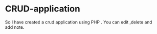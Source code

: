 # CRUD-application
So I have created a crud application using PHP . You can edit ,delete and add note.

